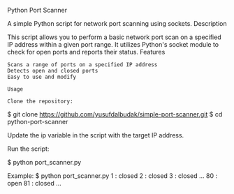 Python Port Scanner

A simple Python script for network port scanning using sockets.
Description

This script allows you to perform a basic network port scan on a specified IP address within a given port range. It utilizes Python's socket module to check for open ports and reports their status.
Features

    Scans a range of ports on a specified IP address
    Detects open and closed ports
    Easy to use and modify

    Usage

    Clone the repository:
  $ git clone https://github.com/yusufdalbudak/simple-port-scanner.git
  $ cd python-port-scanner
  
Update the ip variable in the script with the target IP address.

Run the script:

$ python port_scanner.py

Example:
$ python port_scanner.py
1 : closed
2 : closed
3 : closed
...
80 : open
81 : closed
...

